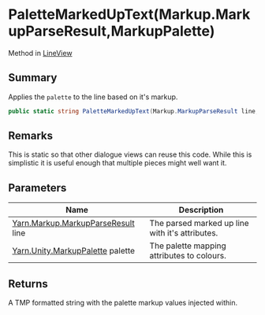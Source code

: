# PaletteMarkedUpText(Markup.MarkupParseResult,MarkupPalette)

Method in [LineView](./)

## Summary

Applies the `palette` to the line based on it's markup.

```csharp
public static string PaletteMarkedUpText(Markup.MarkupParseResult line, MarkupPalette palette)
```

## Remarks

This is static so that other dialogue views can reuse this code. While this is simplistic it is useful enough that multiple pieces might well want it.

## Parameters

| Name                                                                                   | Description                                     |
| -------------------------------------------------------------------------------------- | ----------------------------------------------- |
| [Yarn.Markup.MarkupParseResult](../../yarn.markup/yarn.markup.markupparseresult/) line | The parsed marked up line with it's attributes. |
| [Yarn.Unity.MarkupPalette](../yarn.unity.markuppalette/) palette                       | The palette mapping attributes to colours.      |

## Returns

A TMP formatted string with the palette markup values injected within.
